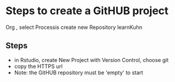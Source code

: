 ﻿# Steps to create a GitHUB project
Org , select Processis
create new Repository learnKuhn

## Steps
* in Rstudio, create New Project with Version Control, choose git
* copy the HTTPS url 
* Note: the GitHUB repository must be 'empty' to start
